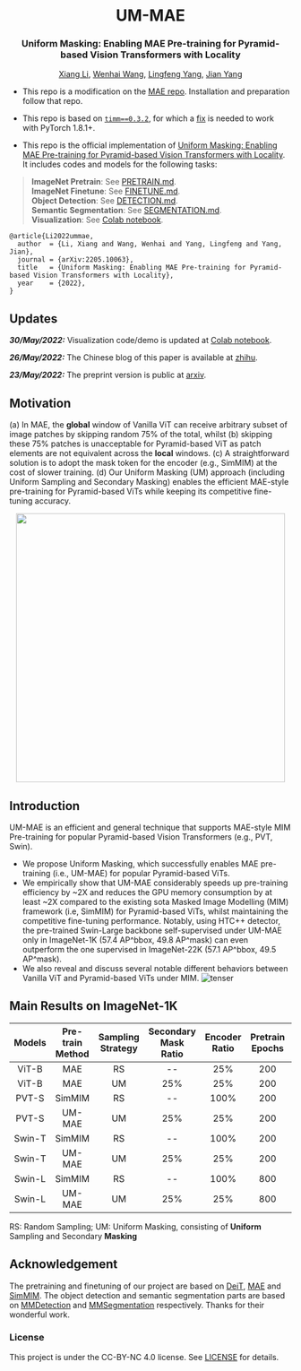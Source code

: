 <div align="center">
<h1>UM-MAE</h1>
<h3>Uniform Masking: Enabling MAE Pre-training for Pyramid-based Vision Transformers with Locality</h3>

[Xiang Li](https://scholar.google.com/citations?user=oamjJdYAAAAJ&hl=zh-CN), [Wenhai Wang](https://scholar.google.com/citations?user=WM0OglcAAAAJ&hl=zh-CN), [Lingfeng Yang](https://scholar.google.com/citations?user=RLhH0jwAAAAJ&hl=zh-CN), [Jian Yang](https://scholar.google.com/citations?user=6CIDtZQAAAAJ&hl=zh-CN)

</div>

* This repo is a modification on the [MAE repo](https://github.com/facebookresearch/mae). Installation and preparation follow that repo.

* This repo is based on [`timm==0.3.2`](https://github.com/rwightman/pytorch-image-models), for which a [fix](https://github.com/rwightman/pytorch-image-models/issues/420#issuecomment-776459842) is needed to work with PyTorch 1.8.1+.

* This repo is the official implementation of [Uniform Masking: Enabling MAE Pre-training for Pyramid-based Vision Transformers with Locality](https://arxiv.org/pdf/2205.10063.pdf). It includes codes and models for the following tasks:
> **ImageNet Pretrain**: See [PRETRAIN.md](PRETRAIN.md).\
> **ImageNet Finetune**: See [FINETUNE.md](FINETUNE.md).\
> **Object Detection**: See [DETECTION.md](DET/DETECTION.md).\
> **Semantic Segmentation**: See [SEGMENTATION.md](SEG/SEGMENTATION.md). \
> **Visualization**: See [Colab notebook](https://colab.research.google.com/github/implus/UM-MAE/blob/main/visual/ummae_visualize.ipynb).

```
@article{Li2022ummae,
  author  = {Li, Xiang and Wang, Wenhai and Yang, Lingfeng and Yang, Jian},
  journal = {arXiv:2205.10063},
  title   = {Uniform Masking: Enabling MAE Pre-training for Pyramid-based Vision Transformers with Locality},
  year    = {2022},
}
```

## Updates

***30/May/2022:***  Visualization code/demo is updated at [Colab notebook](https://colab.research.google.com/github/implus/UM-MAE/blob/main/visual/ummae_visualize.ipynb).

***26/May/2022:***  The Chinese blog of this paper is available at [zhihu](https://zhuanlan.zhihu.com/p/520228061).

***23/May/2022:***  The preprint version is public at [arxiv](https://arxiv.org/pdf/2205.10063.pdf).

## Motivation
(a) In MAE, the **global** window of Vanilla ViT can receive arbitrary subset of image patches by skipping random 75% of the total, whilst (b) skipping these 75% patches is unacceptable for Pyramid-based ViT as patch elements are not equivalent across the **local** windows. (c) A straightforward solution is to adopt the mask token for the encoder (e.g., SimMIM) at the cost of slower training. (d) Our Uniform Masking (UM) approach (including Uniform Sampling and Secondary Masking) enables the efficient MAE-style pre-training for Pyramid-based ViTs while keeping its competitive fine-tuning accuracy.
<p align="center">
  <img src="https://github.com/implus/UM-MAE/blob/main/figs/pipeline_cropped.png" width="480">
</p>

## Introduction
UM-MAE is an efficient and general technique that supports MAE-style MIM Pre-training for popular Pyramid-based Vision Transformers (e.g., PVT, Swin).
* We propose Uniform Masking, which successfully enables MAE pre-training (i.e., UM-MAE) for popular Pyramid-based ViTs.  
* We empirically show that UM-MAE considerably speeds up pre-training efficiency by ~2X and reduces the GPU memory consumption by at least ~2X compared to the existing sota Masked Image Modelling (MIM) framework (i.e, SimMIM) for Pyramid-based ViTs, whilst maintaining the competitive fine-tuning performance. Notably, using HTC++ detector, the pre-trained Swin-Large backbone self-supervised under UM-MAE only in ImageNet-1K (57.4 AP^bbox, 49.8 AP^mask) can even outperform the one supervised in ImageNet-22K (57.1 AP^bbox, 49.5 AP^mask).
* We also reveal and discuss several notable different behaviors between Vanilla ViT and Pyramid-based ViTs under MIM.
![tenser](figs/detail_pipeline_cropped.png)

## Main Results on ImageNet-1K
| Models  | Pre-train Method| Sampling Strategy | Secondary Mask Ratio | Encoder Ratio | Pretrain Epochs | Pretrain Hours | FT acc@1(%) | FT weight/log |
| :---:   | :---: | :---: | :---: | :---: | :---: | :---: | :---: | :---: |
| ViT-B   | MAE          | RS | --  | 25%  | 200 | todo | 82.88 | [weight](https://drive.google.com/file/d/1wsqOzSTK27TP5b6FM5fEXLYNRc88IXy2/view?usp=sharing)/[log](https://drive.google.com/file/d/1UtFmWLtIA7AaE3pVdksCcafVrtkTz5m5/view?usp=sharing) |
| ViT-B   | MAE          | UM | 25% | 25%  | 200 | todo | 82.88 | [weight](https://drive.google.com/file/d/1cCONx1o2e73GjW506KTPv0yfRtFSWJvs/view?usp=sharing)/[log](https://drive.google.com/file/d/1CIHRwAlWpvlDI8wM3rtSVRJC8NsQ9zw5/view?usp=sharing)  |
| PVT-S   | SimMIM       | RS | --  | 100% | 200 | 38.0 | 79.28 | [weight](https://drive.google.com/file/d/1ZJf98EVNlX3UIBD_Ss5hwzhGmBi8LYM1/view?usp=sharing)/[log](https://drive.google.com/file/d/1oqOrJBNpkPtR57dJIXM5dPi22CpVhN9C/view?usp=sharing) |
| PVT-S   | UM-MAE       | UM | 25% | 25%  | 200 | 21.3 | 79.31 | [weight](https://drive.google.com/file/d/1wKBsh-G9knebYgcv4Lv5UnQQkCrnqkpH/view?usp=sharing)/[log](https://drive.google.com/file/d/1dAsF97o35v4pWkRiiTJroapEZy8loQ09/view?usp=sharing) |
| Swin-T  | SimMIM       | RS | --  | 100% | 200 | 49.3 | 82.20 | [weight](https://drive.google.com/file/d/1NbgNGmZDxwgRcO9OKhBSJwGBj9-3A5eL/view?usp=sharing)/[log](https://drive.google.com/file/d/1DU8_vUYUfPogbXu6JuJO_nKN97VnwiSr/view?usp=sharing) |
| Swin-T  | UM-MAE       | UM | 25% | 25%  | 200 | 25.0 | 82.04 | [weight](https://drive.google.com/file/d/1VPUSNljE3orSl-d6vMBo5jtvYeEipZu2/view?usp=sharing)/[log](https://drive.google.com/file/d/1bvdeAq2UKhW2zEcdgOyMkiayR-N6ntgU/view?usp=sharing) |
| Swin-L  | SimMIM       | RS | --  | 100% | 800 | --   | 85.4  | [link](https://github.com/microsoft/SimMIM) |
| Swin-L  | UM-MAE       | UM | 25% | 25%  | 800 | todo | 85.3  | [weight](https://drive.google.com/file/d/1ih3vNM_rrArLR67UPSbUy_YG23lGAFjU/view?usp=sharing)/[log](https://drive.google.com/file/d/1Klws_uXhHc2z-bPJIifQQ_1Pg8VuyoB4/view?usp=sharing) |

RS: Random Sampling; UM: Uniform Masking, consisting of **Uniform** Sampling and Secondary **Masking**

## Acknowledgement
The pretraining and finetuning of our project are based on [DeiT](https://github.com/facebookresearch/deit), [MAE](https://github.com/facebookresearch/mae) and [SimMIM](https://github.com/microsoft/SimMIM). The object detection and semantic segmentation parts are based on [MMDetection](https://github.com/open-mmlab/mmdetection) and [MMSegmentation](https://github.com/open-mmlab/mmsegmentation) respectively. Thanks for their wonderful work.


### License
This project is under the CC-BY-NC 4.0 license. See [LICENSE](LICENSE) for details.
